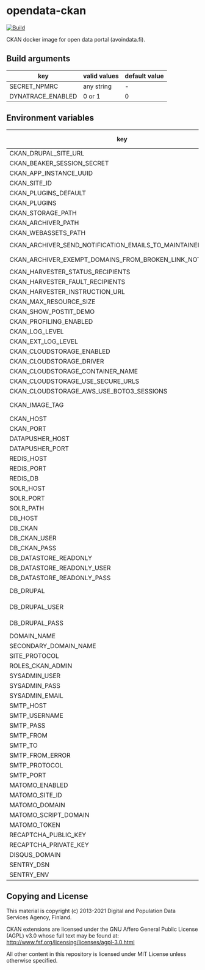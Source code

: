 # opendata-ckan 
[![Build](https://github.com/vrk-kpa/opendata-ckan/actions/workflows/main.yml/badge.svg)](https://github.com/vrk-kpa/opendata-ckan/actions/workflows/main.yml)

CKAN docker image for open data portal (avoindata.fi). 

## Build arguments

| key | valid values | default value |
| --- | ------------ | ------------- |
| SECRET_NPMRC | any string | - |
| DYNATRACE_ENABLED | 0 or 1 | 0 |

## Environment variables

| key | config affected | variable affected | default value |
| --- | --------------- | ----------------- | ------------- |
| CKAN_DRUPAL_SITE_URL | production.ini | `ckanext.drupal8.site_url` | - |
| CKAN_BEAKER_SESSION_SECRET | production.ini | `beaker.session.secret` | - |
| CKAN_APP_INSTANCE_UUID | production.ini | `app_instance_uuid` | - |
| CKAN_SITE_ID | production.ini | `ckan.site_id` | - |
| CKAN_PLUGINS_DEFAULT | production.ini | `ckan.plugins` | - |
| CKAN_PLUGINS | production.ini | `ckan.plugins` | - |
| CKAN_STORAGE_PATH | production.ini | `multiple vars with '_url' postfix` | - |
| CKAN_ARCHIVER_PATH | production.ini | `ckanext-archiver.archive_dir` | - |
| CKAN_WEBASSETS_PATH | production.ini | `ckan.webassets.path` | - |
| CKAN_ARCHIVER_SEND_NOTIFICATION_EMAILS_TO_MAINTAINERS | production.ini | `ckanext-archiver.send_notification_emails_to_maintainers` | - |
| CKAN_ARCHIVER_EXEMPT_DOMAINS_FROM_BROKEN_LINK_NOTIFICATIONS | production.ini | `ckanext-archiver.exempt_domains_from_broken_link_notifications` | - |
| CKAN_HARVESTER_STATUS_RECIPIENTS | production.ini | `ckanext.ytp.harvester_status_recipients` | - |
| CKAN_HARVESTER_FAULT_RECIPIENTS | production.ini | `ckanext.ytp.fault_recipients` | - |
| CKAN_HARVESTER_INSTRUCTION_URL | production.ini | `ckanext.ytp.harvester_instruction_url` | - |
| CKAN_MAX_RESOURCE_SIZE | production.ini | `ckan.max_resource_size` | - |
| CKAN_SHOW_POSTIT_DEMO | production.ini | `ckanext.ytp.theme.show_postit_demo` | - |
| CKAN_PROFILING_ENABLED | production.ini | `filter-with` | - |
| CKAN_LOG_LEVEL | production.ini | `logger_ckan.level` | - |
| CKAN_EXT_LOG_LEVEL | production.ini | `logger_ckanext.level` | - |
| CKAN_CLOUDSTORAGE_ENABLED | production.ini | `ckan.plugins` | - |
| CKAN_CLOUDSTORAGE_DRIVER | production.ini | `ckanext.cloudstorage.driver` | - |
| CKAN_CLOUDSTORAGE_CONTAINER_NAME | production.ini | `ckanext.cloudstorage.container_name` | - |
| CKAN_CLOUDSTORAGE_USE_SECURE_URLS | production.ini | `ckanext.cloudstorage.use_secure_urls` | - |
| CKAN_CLOUDSTORAGE_AWS_USE_BOTO3_SESSIONS | production.ini | `ckanext.cloudstorage.aws_use_boto3_sessions` | - |
| CKAN_IMAGE_TAG | entrypoint_ckan.sh, init_ckan.sh | `.init-done` | - |
| CKAN_HOST | production.ini | `ckan.datapusher.callback_url_base` | - |
| CKAN_PORT | production.ini | `ckan.datapusher.callback_url_base` | - |
| DATAPUSHER_HOST | production.ini | `ckan.datapusher.url` | - |
| DATAPUSHER_PORT | production.ini | `ckan.datapusher.url` | - |
| REDIS_HOST | production.ini | `ckan.redis.url` | - |
| REDIS_PORT | production.ini | `ckan.redis.url` | - |
| REDIS_DB | production.ini | `ckan.redis.url` | - |
| SOLR_HOST | production.ini | `solr_url` | - |
| SOLR_PORT | production.ini | `solr_url` | - |
| SOLR_PATH | production.ini | `solr_url` | - |
| DB_HOST | production.ini | `multiple vars` | - |
| DB_CKAN | production.ini | `multiple vars` | - |
| DB_CKAN_USER | production.ini | `multiple vars` | - |
| DB_CKAN_PASS | production.ini | `multiple vars` | - |
| DB_DATASTORE_READONLY | production.ini | `ckan.datastore.write_url`, `ckan.datastore.read_url` | - |
| DB_DATASTORE_READONLY_USER | production.ini | `ckan.datastore.read_url` | - |
| DB_DATASTORE_READONLY_PASS | production.ini | `ckan.datastore.read_url` | - |
| DB_DRUPAL | production.ini | `ckanext.ytp.drupal.connection`, `ckanext.drupal8.connection` | - |
| DB_DRUPAL_USER | production.ini | `ckanext.ytp.drupal.connection`, `ckanext.drupal8.connection` | - |
| DB_DRUPAL_PASS | production.ini | `ckanext.ytp.drupal.connection`, `ckanext.drupal8.connection` | - |
| DOMAIN_NAME | production.ini | `multiple vars` | - |
| SECONDARY_DOMAIN_NAME | production.ini | `multiple vars` | - |
| SITE_PROTOCOL | production.ini | `multiple vars` | - |
| ROLES_CKAN_ADMIN | production.ini | `ckanext.drupal8.sysadmin_role` | - |
| SYSADMIN_USER | entrypoint_ckan.sh | `CKAN_SYSADMIN_NAME` | - |
| SYSADMIN_PASS | entrypoint_ckan.sh | `CKAN_SYSADMIN_PASSWORD` | - |
| SYSADMIN_EMAIL | entrypoint_ckan.sh | `CKAN_SYSADMIN_EMAIL` | - |
| SMTP_HOST | production.ini | `smtp.server`, `smtp_server` | - |
| SMTP_USERNAME | production.ini | `smtp.user`, `smtp_username` | - |
| SMTP_PASS | production.ini | `smtp.password`, `smtp_password` | - |
| SMTP_FROM | production.ini | `smtp.mail_from` | - |
| SMTP_TO | production.ini | `email_to` | - |
| SMTP_FROM_ERROR | production.ini | `error_email_from`, `from_address` | - |
| SMTP_PROTOCOL | production.ini | `smtp.starttls`, `smtp_use_tls` | - |
| SMTP_PORT | production.ini | `smtp.server`, `smtp_server` | - |
| MATOMO_ENABLED | production.ini | `ckan.plugins` | - |
| MATOMO_SITE_ID | production.ini | `ckanext.matomo.site_id` | - |
| MATOMO_DOMAIN | production.ini | `ckanext.matomo.domain` | - |
| MATOMO_SCRIPT_DOMAIN | production.ini | `ckanext.matomo.script_domain` | - |
| MATOMO_TOKEN | production.ini | `ckanext.matomo.token_auth` | - |
| RECAPTCHA_PUBLIC_KEY | production.ini | `ckanext.sixodp_showcasesubmit.recaptcha_sitekey` | - |
| RECAPTCHA_PRIVATE_KEY | production.ini | `ckanext.sixodp_showcasesubmit.recaptcha_secret` | - |
| DISQUS_DOMAIN | production.ini | `disqus.name` | - |
| SENTRY_DSN | production.ini | `sentry.dsn` | - |
| SENTRY_ENV | production.ini | `sentry.environment` | - |

## Copying and License

This material is copyright (c) 2013-2021 Digital and Population Data Services Agency, Finland.

CKAN extensions are licensed under the GNU Affero General Public License (AGPL) v3.0
whose full text may be found at: http://www.fsf.org/licensing/licenses/agpl-3.0.html

All other content in this repository is licensed under MIT License unless otherwise specified.
